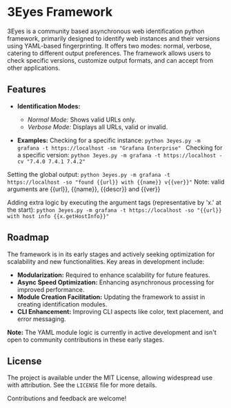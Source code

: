 # 3Eyes Framework

3Eyes is a community based asynchronous web identification python framework, primarily designed to identify web instances and their versions using YAML-based fingerprinting. It offers two modes: normal, verbose, catering to different output preferences. The framework allows users to check specific versions, customize output formats, and can accept from other applications.

## Features

- **Identification Modes:**
  - *Normal Mode:* Shows valid URLs only.
  - *Verbose Mode:* Displays all URLs, valid or invalid.

- **Examples:**
Checking for a specific instance: `python 3eyes.py -m grafana -t https://localhost -sm "Grafana Enterprise" `
Checking for a specific version: `python 3eyes.py -m grafana -t https://localhost -cv "7.4.0 7.4.1 7.4.2" `

Setting the global output: `python 3eyes.py -m grafana -t https://localhost -so "found {{url}} with {{name}} v{{ver}}"`
Note: valid arguments are {{url}}, {{name}}, {{descr}} and {{ver}}

Adding extra logic by executing the argument tags (representative by 'x.' at the start): `python 3eyes.py -m grafana -t https://localhost -so "{{url}} with host info {{x.getHostInfo}}"`

## Roadmap

The framework is in its early stages and actively seeking optimization for scalability and new functionalities. Key areas in development include:

- **Modularization:** Required to enhance scalability for future features.
- **Async Speed Optimization:** Enhancing asynchronous processing for improved performance.
- **Module Creation Facilitation:** Updating the framework to assist in creating identification modules.
- **CLI Enhancement:** Improving CLI aspects like color, text placement, and error messaging.

**Note:** The YAML module logic is currently in active development and isn't open to community contributions in these early stages.

## License

The project is available under the MIT License, allowing widespread use with attribution. See the `LICENSE` file for more details.

Contributions and feedback are welcome!